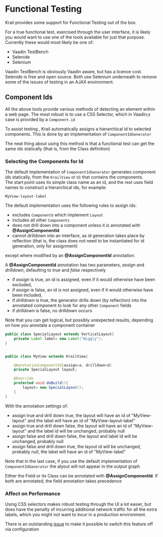 # Functional Testing

Krail provides some support for Functional Testing out of the box.

For a true functional test, exercised through the user interface, it is likely you would want to use one of the tools available for just that purpose.  Currently these would most likely be one of:

- Vaadin TestBench
- Selenide
- Selenium

Vaadin TestBench is obviously Vaadin aware, but has a licence cost.  Selenide is free and open source.  Both use Selenium underneath to remove some of the issues of testing in an AJAX environment.

## Component Ids
All the above tools provide various methods of detecting an element within a web page.  The most robust is to use a CSS Selector, which in Vaadin;s case is provided by a `Component.id`  

To assist testing , Krail automatically assigns a hierarchical id to selected components.  This is done by an implementation of `ComponentIdGenerator`

The neat thing about using this method is that a functional test can get the same ids statically (that is, from the Class definition)


### Selecting the Components for Id
The default implementation of `ComponentIdGenerator` generates component ids statically, from the `KrailView` or `UI` that contains the components.  
The start point uses its simple class name as an id, and the rest uses field names to construct a hierarchical ids, for example:

``
MyView-layout-label
``

The default implementation uses the following rules to assign ids:

- excludes `Component`s which implement `Layout`
- includes all other `Components`
- does not drill down into a component unless it is annotated with **@AssignComponentId** 
- cannot drilldown into an interface, as id generation takes place by reflection (that is, the class does not need to be instantiated for id generation, only for assignment)

except where modified by an **@AssignComponentId** annotation.

A **@AssignComponentId** annotation has two parameters, *assign* and *drilldown*,  defaulting to *true* and *false* respectively

- if *assign* is true, an id is assigned, even if it would otherwise have been excluded,
- if *assign* is false, an id is not assigned, even if it would otherwise have been included,
- if *drilldown* is true, the generator drills down (by reflection) into the annotated component to look for any other `Component` fields
- if *drilldown* is false, no drilldown occurs

Note that you can get logical, but possibly unexpected results, depending on how you annotate a component container 


```java
public class SpecialLayout extends VerticalLayout{
    private Label label= new Label("Wiggly");
}


public class MyView extends KrailView{

    @AnnotationComponentId(assign=a, drilldown=d)
    private SpecialLayout layout;

    @Override
    protected void doBuild(){
        layout= new SpecialLayout();
    } 
}
```

With the annotation settings of:

- assign true and drill down true, the layout will have an id of "MyView-layout" and the label will have an id of "MyView-layout-label"
- assign true and drill down false, the layout will have an id of "MyView-layout" and the label id will be unchanged, probably null
- assign false and drill down false, the layout and label id will be unchanged, probably null
- assign false and drill down true, the layout id will be unchanged, probably null, the label will have an id of "MyView-label"

Note that in the last case, if you use the default implementation of `ComponentIdGenerator` the alyout will not appear in the output graph


Either the Field or its Class can be annotated with **@AssignComponentId**.  If both are annotated, the field annotation takes precedence

### Affect on Performance
Using CSS selectors makes robust testing through the UI a lot easier, but does have the penalty of incurring additional network traffic for all the extra labels, which you might not want to incur in a production environment.

There is an outstanding [issue](https://github.com/davidsowerby/krail/issues/662) to make it possible to switch this feature off via configuration